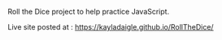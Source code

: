 Roll the Dice project to help practice JavaScript.

Live site posted at : https://kayladaigle.github.io/RollTheDice/
